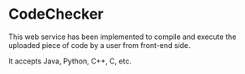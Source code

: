 # CodeChecker

This web service has been implemented to compile and execute the uploaded piece of code by a user from front-end side.

It accepts Java, Python, C++, C, etc.
